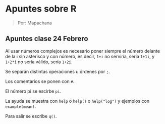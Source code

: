 # Apuntes sobre R

> Por: Mapachana

## Apuntes clase 24 Febrero

Al usar números complejos es necesario poner siempre el número delante de la i sin asterisco y con número, es decir, `1+i` no serviría, sería `1+1i`, y `1+2*i` no sería válido, sería `1+2i`.

Se separan distintas operaciones u órdenes por `;`.

Los comentarios se ponen con `#`.

El número pi se escirbe `pi`.

La ayuda se muestra con `help` o `help()` o `help("log")` y ejemplos con `example(mean)`.

Para salir se escribe `q()`.
